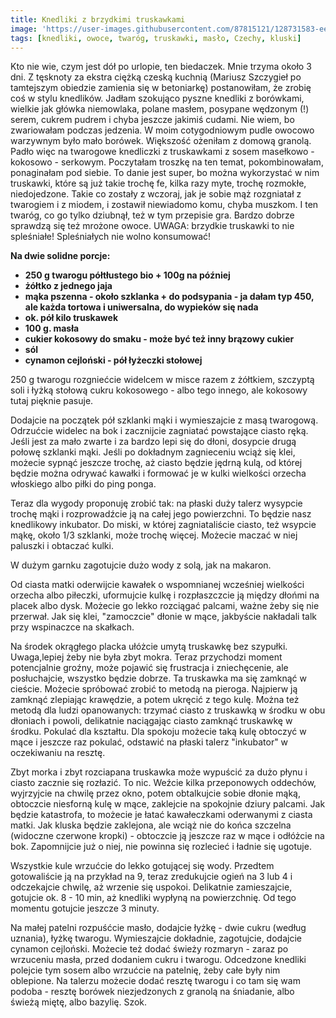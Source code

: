 ```yaml
---
title: Knedliki z brzydkimi truskawkami
image: 'https://user-images.githubusercontent.com/87815121/128731583-ee8cc291-e926-4adf-ac85-7065768acaae.jpeg'
tags: [knedliki, owoce, twaróg, truskawki, masło, Czechy, kluski]
---
```


Kto nie wie, czym jest dół po urlopie, ten biedaczek. Mnie trzyma około 3 dni. Z tęsknoty za ekstra ciężką czeską kuchnią (Mariusz Szczygieł 
po tamtejszym obiedzie zamienia się w betoniarkę) postanowiłam, że zrobię coś w stylu knedlików. Jadłam szokująco pyszne knedliki z borówkami, 
wielkie jak główka niemowlaka, polane masłem, posypane wędzonym (!) serem, cukrem pudrem i chyba jeszcze jakimiś cudami. Nie wiem, bo zwariowałam podczas jedzenia. 
W moim cotygodniowym pudle owocowo warzywnym było mało borówek. Większość ożeniłam z domową granolą. Padło więc na twarogowe knedliczki z truskawkami z sosem masełkowo - kokosowo - serkowym. Poczytałam troszkę na ten temat, pokombinowałam, ponaginałam pod siebie. To danie jest super, bo można wykorzystać w nim truskawki, które są już takie trochę fe, kilka razy myte, trochę rozmokłe, niedojedzone. Takie co zostały z wczoraj, jak je sobie mąż rozgniatał z twarogiem i z miodem, i zostawił niewiadomo komu, chyba muszkom. I ten twaróg, co go tylko dziubnął, też w tym przepisie gra. Bardzo dobrze sprawdzą się też mrożone owoce.
UWAGA: brzydkie truskawki to nie spleśniałe! Spleśniałych nie wolno konsumować!

**Na dwie solidne porcje:**

- **250 g twarogu półtłustego bio + 100g na później**
- **żółtko z jednego jaja**
- **mąka pszenna - około szklanka + do podsypania - ja dałam typ 450, ale każda tortowa i uniwersalna, do wypieków się nada**
- **ok. pół kilo truskawek**
- **100 g. masła**
- **cukier kokosowy do smaku - może być też inny brązowy cukier**
- **sól**
- **cynamon cejloński - pół łyżeczki stołowej**


250 g twarogu rozgniećcie widelcem w misce razem z żółtkiem, szczyptą soli i łyżką stołową cukru kokosowego - albo tego innego, ale kokosowy 
tutaj pięknie pasuje. 

Dodajcie na początek pół szklanki mąki i wymieszajcie z masą twarogową. Odrzućcie widelec na bok i zacznijcie zagniatać powstające ciasto ręką. 
Jeśli jest za mało zwarte i za bardzo lepi się do dłoni, dosypcie drugą połowę szklanki mąki. Jeśli po dokładnym zagnieceniu wciąż się klei,
możecie sypnąć jeszcze trochę, aż ciasto będzie jędrną kulą, od której będzie można odrywać kawałki i formować je w kulki wielkości orzecha włoskiego 
albo piłki do ping ponga. 

Teraz dla wygody proponuję zrobić tak: na płaski duży talerz wysypcie trochę mąki i rozprowadźcie ją na całej jego powierzchni. To będzie nasz knedlikowy inkubator. 
Do miski, w której zagniataliście ciasto, też wsypcie mąkę, około 1/3 szklanki, może trochę więcej. Możecie maczać w niej paluszki i obtaczać kulki. 

W dużym garnku zagotujcie dużo wody z solą, jak na makaron.
 
Od ciasta matki oderwijcie kawałek o wspomnianej wcześniej wielkości orzecha albo piłeczki, uformujcie kulkę i rozpłaszczcie ją między dłońmi na placek albo dysk. 
Możecie go lekko rozciągać palcami, ważne żeby się nie przerwał. Jak się klei, "zamoczcie" dłonie w mące, jakbyście nakładali talk przy wspinaczce na skałkach. 

Na środek okrągłego placka ułóżcie umytą truskawkę bez szypułki. Uwaga,lepiej żeby nie była zbyt mokra. Teraz przychodzi moment potencjalnie groźny, 
może pojawić się frustracja i zniechęcenie, ale posłuchajcie, wszystko będzie dobrze. Ta truskawka ma się zamknąć w cieście. Możecie spróbować zrobić to metodą 
na pieroga. Najpierw ją zamknąć zlepiając krawędzie, a potem ukręcić z tego kulę. Można też metodą dla ludzi opanowanych: trzymać ciasto z truskawką w środku w obu dłoniach i powoli, delikatnie naciągając ciasto zamknąć truskawkę w środku. Pokulać dla kształtu. Dla spokoju możecie taką kulę obtoczyć w mące i jeszcze raz pokulać, odstawić na płaski talerz "inkubator" w oczekiwaniu na resztę.

Zbyt morka i zbyt rozciapana truskawka może wypuścić za dużo płynu i ciasto zacznie się rozłazić. To nic. Weźcie kilka przeponowych oddechów, wyjrzyjcie na chwilę
przez okno, potem obtalkujcie sobie dłonie mąką, obtoczcie niesforną kulę w mące, zaklejcie na spokojnie dziury palcami. Jak będzie katastrofa, to możecie je łatać
kawałeczkami oderwanymi z ciasta matki. Jak kluska będzie zaklejona, ale wciąż nie do końca szczelna (widoczne czerwone kropki) - obtoczcie ją jeszcze raz w mące
i odłóżcie na bok. Zapomnijcie już o niej, nie powinna się rozlecieć i ładnie się ugotuje. 

Wszystkie kule wrzućcie do lekko gotującej się wody. Przedtem gotowaliście ją na przykład na 9, teraz zredukujcie ogień na 3 lub 4 i odczekajcie chwilę,
aż wrzenie się uspokoi. Delikatnie zamieszajcie, gotujcie ok. 8 - 10 min, aż knedliki wypłyną na powierzchnię. Od tego momentu gotujcie jeszcze 3 minuty. 

Na małej patelni rozpuśćcie masło, dodajcie łyżkę - dwie cukru (według uznania), łyżkę twarogu. Wymieszajcie dokładnie, zagotujcie, dodajcie cynamon 
cejloński. Możecie też dodać świeży rozmaryn - zaraz po wrzuceniu masła, przed dodaniem cukru i twarogu. Odcedzone knedliki polejcie tym sosem albo wrzućcie 
na patelnię, żeby całe były nim oblepione. Na talerzu możecie dodać resztę twarogu i co tam się wam podoba -  resztę borówek niezjedzonych z granolą na śniadanie,
albo świeżą miętę, albo bazylię. Szok.

